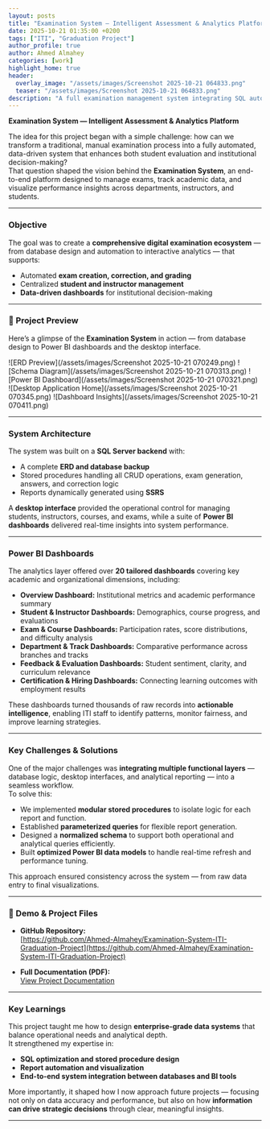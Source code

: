 ```yaml
---
layout: posts
title: "Examination System — Intelligent Assessment & Analytics Platform"
date: 2025-10-21 01:35:00 +0200
tags: ["ITI", "Graduation Project"]
author_profile: true
author: Ahmed Almahey
categories: [work]
highlight_home: true
header:
  overlay_image: "/assets/images/Screenshot 2025-10-21 064833.png"
  teaser: "/assets/images/Screenshot 2025-10-21 064833.png"
description: "A full examination management system integrating SQL automation, stored procedures, and Power BI analytics to streamline academic evaluation and institutional performance tracking."
---
```


**Examination System — Intelligent Assessment & Analytics Platform**

The idea for this project began with a simple challenge: how can we transform a traditional, manual examination process into a fully automated, data-driven system that enhances both student evaluation and institutional decision-making?  
That question shaped the vision behind the **Examination System**, an end-to-end platform designed to manage exams, track academic data, and visualize performance insights across departments, instructors, and students.

---

### Objective

The goal was to create a **comprehensive digital examination ecosystem** — from database design and automation to interactive analytics — that supports:
- Automated **exam creation, correction, and grading**
- Centralized **student and instructor management**
- **Data-driven dashboards** for institutional decision-making

---

### 📸 Project Preview

Here’s a glimpse of the **Examination System** in action — from database design to Power BI dashboards and the desktop interface.

![ERD Preview](/assets/images/Screenshot 2025-10-21 070249.png)
![Schema Diagram](/assets/images/Screenshot 2025-10-21 070313.png)
![Power BI Dashboard](/assets/images/Screenshot 2025-10-21 070321.png)
![Desktop Application Home](/assets/images/Screenshot 2025-10-21 070345.png)
![Dashboard Insights](/assets/images/Screenshot 2025-10-21 070411.png)

---

###  System Architecture

The system was built on a **SQL Server backend** with:
- A complete **ERD and database backup**
- Stored procedures handling all CRUD operations, exam generation, answers, and correction logic  
- Reports dynamically generated using **SSRS**

A **desktop interface** provided the operational control for managing students, instructors, courses, and exams, while a suite of **Power BI dashboards** delivered real-time insights into system performance.

---

###  Power BI Dashboards

The analytics layer offered over **20 tailored dashboards** covering key academic and organizational dimensions, including:

- **Overview Dashboard:** Institutional metrics and academic performance summary  
- **Student & Instructor Dashboards:** Demographics, course progress, and evaluations  
- **Exam & Course Dashboards:** Participation rates, score distributions, and difficulty analysis  
- **Department & Track Dashboards:** Comparative performance across branches and tracks  
- **Feedback & Evaluation Dashboards:** Student sentiment, clarity, and curriculum relevance  
- **Certification & Hiring Dashboards:** Connecting learning outcomes with employment results  

These dashboards turned thousands of raw records into **actionable intelligence**, enabling ITI staff to identify patterns, monitor fairness, and improve learning strategies.

---

###  Key Challenges & Solutions

One of the major challenges was **integrating multiple functional layers** — database logic, desktop interfaces, and analytical reporting — into a seamless workflow.  
To solve this:
- We implemented **modular stored procedures** to isolate logic for each report and function.
- Established **parameterized queries** for flexible report generation.
- Designed a **normalized schema** to support both operational and analytical queries efficiently.
- Built **optimized Power BI data models** to handle real-time refresh and performance tuning.

This approach ensured consistency across the system — from raw data entry to final visualizations.

---

### 🔗 Demo & Project Files

- **GitHub Repository:**  
  [https://github.com/Ahmed-Almahey/Examination-System-ITI-Graduation-Project](https://github.com/Ahmed-Almahey/Examination-System-ITI-Graduation-Project)

- **Full Documentation (PDF):**  
  [View Project Documentation](/assets/docs/Graduation-Project.pdf)

---

###  Key Learnings

This project taught me how to design **enterprise-grade data systems** that balance operational needs and analytical depth.  
It strengthened my expertise in:
- **SQL optimization and stored procedure design**
- **Report automation and visualization**
- **End-to-end system integration between databases and BI tools**

More importantly, it shaped how I now approach future projects — focusing not only on data accuracy and performance, but also on how **information can drive strategic decisions** through clear, meaningful insights.

---
